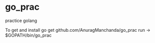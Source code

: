 # go_prac
practice golang

To get and install
go get github.com/AnuragManchanda/go_prac
run -> $GOPATH/bin/go_prac
